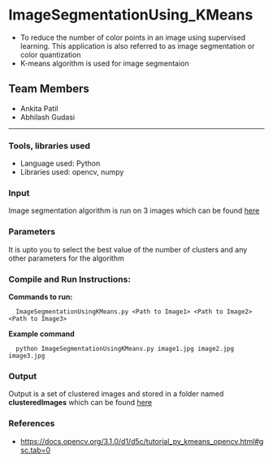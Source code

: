 # ImageSegmentationUsing_KMeans

- To reduce the number of color points in an image using supervised learning. This application is also referred to as image segmentation or color quantization
- K-means algorithm is used for image segmentaion

## Team Members

- Ankita Patil
- Abhilash Gudasi

<hr>

### Tools, libraries used

- Language used: Python
- Libraries used: opencv, numpy

### Input

Image segmentation algorithm is run on 3 images which can be found <a href="https://github.com/patilankita79/ImageSegmentationUsing_KMeans/tree/master/ImageSegmentation/Input">here</a>

### Parameters

It is upto you to select the best value of the number of clusters and any other parameters for the algorithm


### Compile and Run Instructions:

**Commands to run:**

```
  ImageSegmentationUsingKMeans.py <Path to Image1> <Path to Image2> <Path to Image3> 
```

**Example command**

```
  python ImageSegmentationUsingKMeans.py image1.jpg image2.jpg image3.jpg
```

### Output

Output is a set of clustered images and stored in a folder named **clusteredImages** which can be found <a href="https://github.com/patilankita79/ImageSegmentationUsing_KMeans/tree/master/ImageSegmentation/clusteredImages">here</a>

### References

- https://docs.opencv.org/3.1.0/d1/d5c/tutorial_py_kmeans_opencv.html#gsc.tab=0
